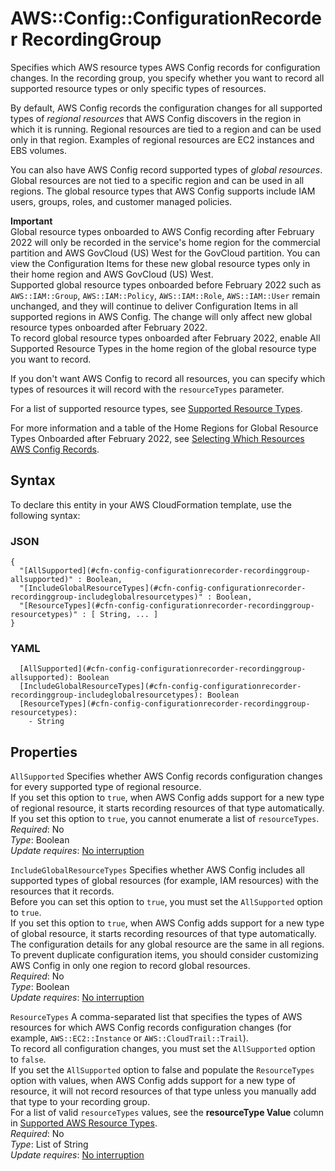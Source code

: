 # AWS::Config::ConfigurationRecorder RecordingGroup<a name="aws-properties-config-configurationrecorder-recordinggroup"></a>

Specifies which AWS resource types AWS Config records for configuration changes\. In the recording group, you specify whether you want to record all supported resource types or only specific types of resources\.

By default, AWS Config records the configuration changes for all supported types of _regional resources_ that AWS Config discovers in the region in which it is running\. Regional resources are tied to a region and can be used only in that region\. Examples of regional resources are EC2 instances and EBS volumes\.

You can also have AWS Config record supported types of _global resources_\. Global resources are not tied to a specific region and can be used in all regions\. The global resource types that AWS Config supports include IAM users, groups, roles, and customer managed policies\.

**Important**  
Global resource types onboarded to AWS Config recording after February 2022 will only be recorded in the service's home region for the commercial partition and AWS GovCloud \(US\) West for the GovCloud partition\. You can view the Configuration Items for these new global resource types only in their home region and AWS GovCloud \(US\) West\.  
Supported global resource types onboarded before February 2022 such as `AWS::IAM::Group`, `AWS::IAM::Policy`, `AWS::IAM::Role`, `AWS::IAM::User` remain unchanged, and they will continue to deliver Configuration Items in all supported regions in AWS Config\. The change will only affect new global resource types onboarded after February 2022\.  
To record global resource types onboarded after February 2022, enable All Supported Resource Types in the home region of the global resource type you want to record\.

If you don't want AWS Config to record all resources, you can specify which types of resources it will record with the `resourceTypes` parameter\.

For a list of supported resource types, see [Supported Resource Types](https://docs.aws.amazon.com/config/latest/developerguide/resource-config-reference.html#supported-resources)\.

For more information and a table of the Home Regions for Global Resource Types Onboarded after February 2022, see [Selecting Which Resources AWS Config Records](https://docs.aws.amazon.com/config/latest/developerguide/select-resources.html)\.

## Syntax<a name="aws-properties-config-configurationrecorder-recordinggroup-syntax"></a>

To declare this entity in your AWS CloudFormation template, use the following syntax:

### JSON<a name="aws-properties-config-configurationrecorder-recordinggroup-syntax.json"></a>

```
{
  "[AllSupported](#cfn-config-configurationrecorder-recordinggroup-allsupported)" : Boolean,
  "[IncludeGlobalResourceTypes](#cfn-config-configurationrecorder-recordinggroup-includeglobalresourcetypes)" : Boolean,
  "[ResourceTypes](#cfn-config-configurationrecorder-recordinggroup-resourcetypes)" : [ String, ... ]
}
```

### YAML<a name="aws-properties-config-configurationrecorder-recordinggroup-syntax.yaml"></a>

```
  [AllSupported](#cfn-config-configurationrecorder-recordinggroup-allsupported): Boolean
  [IncludeGlobalResourceTypes](#cfn-config-configurationrecorder-recordinggroup-includeglobalresourcetypes): Boolean
  [ResourceTypes](#cfn-config-configurationrecorder-recordinggroup-resourcetypes):
    - String
```

## Properties<a name="aws-properties-config-configurationrecorder-recordinggroup-properties"></a>

`AllSupported` <a name="cfn-config-configurationrecorder-recordinggroup-allsupported"></a>
Specifies whether AWS Config records configuration changes for every supported type of regional resource\.  
If you set this option to `true`, when AWS Config adds support for a new type of regional resource, it starts recording resources of that type automatically\.  
If you set this option to `true`, you cannot enumerate a list of `resourceTypes`\.  
_Required_: No  
_Type_: Boolean  
_Update requires_: [No interruption](https://docs.aws.amazon.com/AWSCloudFormation/latest/UserGuide/using-cfn-updating-stacks-update-behaviors.html#update-no-interrupt)

`IncludeGlobalResourceTypes` <a name="cfn-config-configurationrecorder-recordinggroup-includeglobalresourcetypes"></a>
Specifies whether AWS Config includes all supported types of global resources \(for example, IAM resources\) with the resources that it records\.  
Before you can set this option to `true`, you must set the `AllSupported` option to `true`\.  
If you set this option to `true`, when AWS Config adds support for a new type of global resource, it starts recording resources of that type automatically\.  
The configuration details for any global resource are the same in all regions\. To prevent duplicate configuration items, you should consider customizing AWS Config in only one region to record global resources\.  
_Required_: No  
_Type_: Boolean  
_Update requires_: [No interruption](https://docs.aws.amazon.com/AWSCloudFormation/latest/UserGuide/using-cfn-updating-stacks-update-behaviors.html#update-no-interrupt)

`ResourceTypes` <a name="cfn-config-configurationrecorder-recordinggroup-resourcetypes"></a>
A comma\-separated list that specifies the types of AWS resources for which AWS Config records configuration changes \(for example, `AWS::EC2::Instance` or `AWS::CloudTrail::Trail`\)\.  
To record all configuration changes, you must set the `AllSupported` option to `false`\.  
If you set the `AllSupported` option to false and populate the `ResourceTypes` option with values, when AWS Config adds support for a new type of resource, it will not record resources of that type unless you manually add that type to your recording group\.  
For a list of valid `resourceTypes` values, see the **resourceType Value** column in [Supported AWS Resource Types](https://docs.aws.amazon.com/config/latest/developerguide/resource-config-reference.html#supported-resources)\.  
_Required_: No  
_Type_: List of String  
_Update requires_: [No interruption](https://docs.aws.amazon.com/AWSCloudFormation/latest/UserGuide/using-cfn-updating-stacks-update-behaviors.html#update-no-interrupt)
